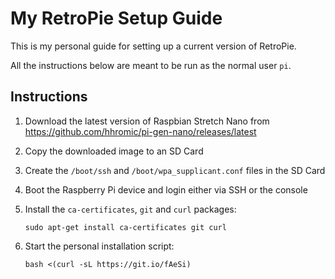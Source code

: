 # My RetroPie Setup Guide

This is my personal guide for setting up a current version of RetroPie.

All the instructions below are meant to be run as the normal user `pi`.

## Instructions

1. Download the latest version of Raspbian Stretch Nano from <https://github.com/hhromic/pi-gen-nano/releases/latest>

2. Copy the downloaded image to an SD Card

3. Create the `/boot/ssh` and `/boot/wpa_supplicant.conf` files in the SD Card

4. Boot the Raspberry Pi device and login either via SSH or the console

5. Install the `ca-certificates`, `git` and `curl` packages:

       sudo apt-get install ca-certificates git curl

6. Start the personal installation script:

       bash <(curl -sL https://git.io/fAeSi)

